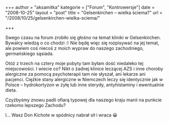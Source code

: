 +++
author = "aksamitka"
kategorie = ["Forum", "Kontrowersje"]
date = "2008-10-25"
layout = "post"
title = "Gelsenkirchen – wielka ściema?"
url = "/2008/10/25/gelsenkirchen-wielka-sciema/"

+++

Swego czasu na forum zrobiło się głośno na temat kliniki w Gelsenkirchen. Bywalcy wiedzą o co chodzi  <img src="http://blog.atopowe.pl/wp-includes/images/smilies/simple-smile.png" alt=":)" class="wp-smiley" style="height: 1em; max-height: 1em;" />Nie będę więc się rozpisywać na jej temat, ale powiem coś niecoś z moich wypraw do naszego zachodniego, germańskiego sąsiada.

Otóż z trzech na cztery moje pobyty tam byłam dość niedaleko tej miejscowości. I wiecie co? Nikt o żadnej klinice leczącej AZS i inne choroby alergiczne za pomocą psychoterapii tam nie słyszał, ani lekarze ani pacjenci. Ciężkie stany alergiczne w Niemczech leczy się identycznie jak w Polsce &#8211; hydrokortyzon w żyłę lub inne sterydy, antyhistaminy i ewentualnie dieta.

Czyżbyśmy znowu padli ofiarą typowej dla naszego kraju manii na punkcie rzekomo lepszego Zachodu?

I&#8230; Wasz Don Kichote w spódnicy nabrał sił i wraca 😀